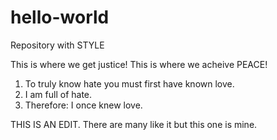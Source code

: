 # hello-world
Repository with STYLE

This is where we get justice!  This is where we acheive PEACE!

1) To truly know hate you must first have known love.  
2) I am full of hate.
3) Therefore: I once knew love.

THIS IS AN EDIT.  There are many like it but this one is mine.
